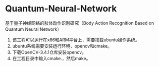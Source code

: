 # Quantum-Neural-Network
基于量子神经网络的肢体动作识别研究（Body Action Recognition Based on Quantum Neural Network）
1. 该工程可以运行在x86和ARM平台上，需要搭载ubuntu操作系统。
2. ubuntu系统需要安装运行环境，opencv和cmake。
3. 下载OpenCV-3.4.1仓库安装opencv。
4. 在工程目录中输入cmake.，然后make。
